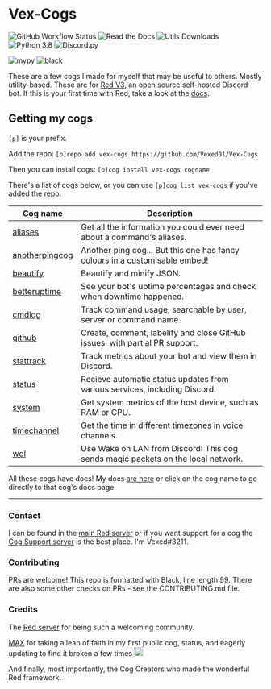 # Vex-Cogs

![GitHub Workflow Status](https://img.shields.io/github/workflow/status/Vexed01/Vex-Cogs/Checks?label=checks&style=for-the-badge)
![Read the Docs](https://img.shields.io/readthedocs/vex-cogs?style=for-the-badge)
![Utils Downloads](https://img.shields.io/pypi/dw/vex-cog-utils?label=utils%20downloads&style=for-the-badge)
![Python 3.8](https://img.shields.io/badge/python-v3.8-blue?style=for-the-badge)
![Discord.py](https://img.shields.io/badge/discord-py-blue?style=for-the-badge)

![mypy](https://img.shields.io/badge/mypy-checked-brightgreen?style=for-the-badge)
![black](https://img.shields.io/badge/style-black-000000?style=for-the-badge&?link=https://github.com/psf/black)

These are a few cogs I made for myself that may be useful to others. Mostly utility-based.
These are for [Red V3](https://github.com/Cog-Creators/Red-DiscordBot/), an open source self-hosted Discord bot. If this is your first time with Red,
take a look at the [docs](https://docs.discord.red).

## Getting my cogs

`[p]` is your prefix.

Add the repo: `[p]repo add vex-cogs https://github.com/Vexed01/Vex-Cogs`

Then you can install cogs: `[p]cog install vex-cogs cogname`

There's a list of cogs below, or you can use `[p]cog list vex-cogs` if you've added the repo.

| Cog name | Description |
| --- | --- |
| [aliases](https://vex-cogs.readthedocs.io/en/latest/cogs/aliases.html) | Get all the information you could ever need about a command's aliases. |
| [anotherpingcog](https://vex-cogs.readthedocs.io/en/latest/cogs/anotherpingcog.html) | Another ping cog... But this one has fancy colours in a customisable embed! |
| [beautify](https://vex-cogs.readthedocs.io/en/latest/cogs/beautify.html) | Beautify and minify JSON.
| [betteruptime](https://vex-cogs.readthedocs.io/en/latest/cogs/betteruptime.html) | See your bot's uptime percentages and check when downtime happened. |
| [cmdlog](https://vex-cogs.readthedocs.io/en/latest/cogs/cmdlog.html) | Track command usage, searchable by user, server or command name.
| [github](https://vex-cogs.readthedocs.io/en/latest/cogs/github.html) | Create, comment, labelify and close GitHub issues, with partial PR support. |
| [stattrack](https://vex-cogs.readthedocs.io/en/latest/cogs/stattrack.html) | Track metrics about your bot and view them in Discord. |
| [status](https://vex-cogs.readthedocs.io/en/latest/cogs/status.html) | Recieve automatic status updates from various services, including Discord. |
| [system](https://vex-cogs.readthedocs.io/en/latest/cogs/system.html) | Get system metrics of the host device, such as RAM or CPU. |
| [timechannel](https://vex-cogs.readthedocs.io/en/latest/cogs/timechannel.html) | Get the time in different timezones in voice channels. |
| [wol](https://vex-cogs.readthedocs.io/en/latest/cogs/wol.html) | Use Wake on LAN from Discord! This cog sends magic packets on the local network.

All these cogs have docs! My docs [are here](https://vex-cogs.readthedocs.io/en/latest) or click on the cog name to go directly to that cog's docs page.

---

### Contact

I can be found in the [main Red server](https://discord.gg/red) or if you want support for a cog the [Cog Support server](https://discord.gg/GET4DVk) is the best place. I'm Vexed#3211.

### Contributing

PRs are welcome! This repo is formatted with Black, line length 99. There are also some other checks on PRs - see the CONTRIBUTING.md file.

### Credits

The [Red server](https://discord.gg/red) for being such a welcoming community.

[MAX](https://github.com/maxbooiii) for taking a leap of faith in my first public cog, status, and eagerly updating to find it broken a few times
<img src="https://media.discordapp.net/attachments/133251234164375552/813322657185136650/aha.png" alt="aha" width="18" height="18">

And finally, most importantly, the Cog Creators who made the wonderful Red framework.
